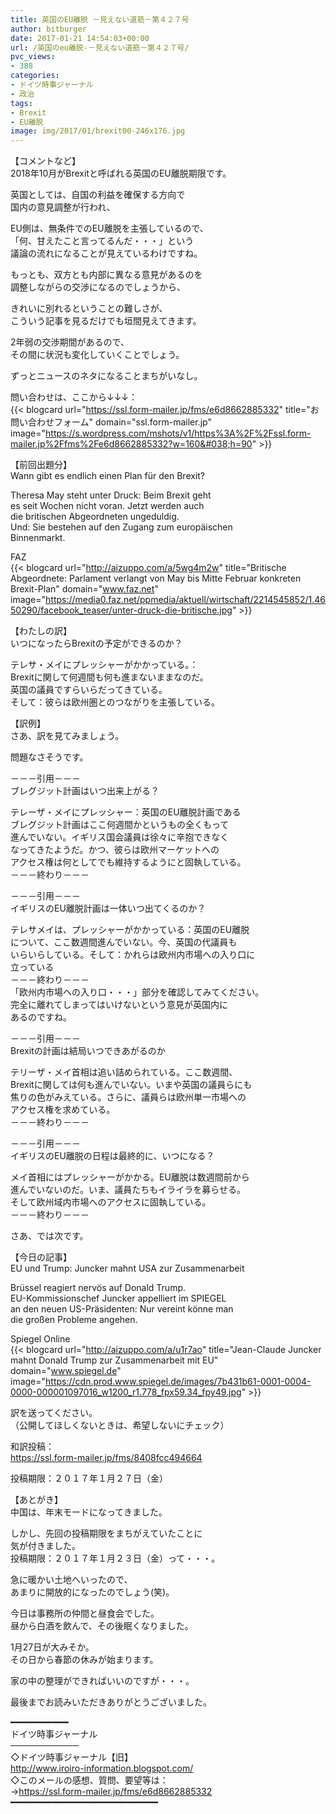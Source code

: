 ```yaml
---
title: 英国のEU離脱 －見えない道筋－第４２７号
author: bitburger
date: 2017-01-21 14:54:03+00:00
url: /英国のeu離脱-－見えない道筋－第４２７号/
pvc_views:
- 388
categories:
- ドイツ時事ジャーナル
- 政治
tags:
- Brexit
- EU離脱
image: img/2017/01/brexit00-246x176.jpg
---
```

【コメントなど】  
2018年10月がBrexitと呼ばれる英国のEU離脱期限です。  
  
英国としては、自国の利益を確保する方向で  
国内の意見調整が行われ、  
  
EU側は、無条件でのEU離脱を主張しているので、  
「何、甘えたこと言ってるんだ・・・」という  
議論の流れになることが見えているわけですね。  
  
もっとも、双方とも内部に異なる意見があるのを  
調整しながらの交渉になるのでしょうから、  
  
きれいに別れるということの難しさが、  
こういう記事を見るだけでも垣間見えてきます。  
  
2年弱の交渉期間があるので、  
その間に状況も変化していくことでしょう。  
  
ずっとニュースのネタになることまちがいなし。 

問い合わせは、ここから↓↓↓：  
{{< blogcard url="https://ssl.form-mailer.jp/fms/e6d8662885332" title="&#12362;&#21839;&#12356;&#21512;&#12431;&#12379;&#12501;&#12457;&#12540;&#12512;" domain="ssl.form-mailer.jp" image="https://s.wordpress.com/mshots/v1/https%3A%2F%2Fssl.form-mailer.jp%2Ffms%2Fe6d8662885332?w=160&#038;h=90" >}} 

【前回出題分】  
Wann gibt es endlich einen Plan für den Brexit?  
  
Theresa May steht unter Druck: Beim Brexit geht  
es seit Wochen nicht voran. Jetzt werden auch  
die britischen Abgeordneten ungeduldig.  
Und: Sie bestehen auf den Zugang zum europäischen  
Binnenmarkt.  
  
FAZ  
{{< blogcard url="http://aizuppo.com/a/5wg4m2w" title="Britische Abgeordnete: Parlament verlangt von May bis Mitte Februar konkreten Brexit-Plan" domain="www.faz.net" image="https://media0.faz.net/ppmedia/aktuell/wirtschaft/2214545852/1.4650290/facebook_teaser/unter-druck-die-britische.jpg" >}} 

【わたしの訳】  
いつになったらBrexitの予定ができるのか？  
  
テレサ・メイにプレッシャーがかかっている。：  
Brexitに関して何週間も何も進まないままなのだ。  
英国の議員ですらいらだってきている。  
そして：彼らは欧州圏とのつながりを主張している。 

【訳例】  
さあ、訳を見てみましょう。  
  
問題なさそうです。 

－－－引用－－－  
ブレグジット計画はいつ出来上がる？  
  
テレーザ・メイにプレッシャー：英国のEU離脱計画である  
ブレグジット計画はここ何週間かというもの全くもって  
進んでいない。イギリス国会議員は徐々に辛抱できなく  
なってきたようだ。かつ、彼らは欧州マーケットへの  
アクセス権は何としてでも維持するようにと固執している。  
－－－終わり－－－ 

－－－引用－－－  
イギリスのEU離脱計画は一体いつ出てくるのか？  
  
テレサメイは、プレッシャーがかかっている：英国のEU離脱  
について、ここ数週間進んでいない。今、英国の代議員も  
いらいらしている。そして：かれらは欧州内市場への入り口に  
立っている  
－－－終わり－－－  
「欧州内市場への入り口・・・」部分を確認してみてください。  
完全に離れてしまってはいけないという意見が英国内に  
あるのですね。 

－－－引用－－－  
Brexitの計画は結局いつできあがるのか  
  
テリーザ・メイ首相は追い詰められている。ここ数週間、  
Brexitに関しては何も進んでいない。いまや英国の議員らにも  
焦りの色がみえている。さらに、議員らは欧州単一市場への  
アクセス権を求めている。  
－－－終わり－－－ 

－－－引用－－－  
イギリスのEU離脱の日程は最終的に、いつになる？  
  
メイ首相にはプレッシャーがかかる。EU離脱は数週間前から  
進んでいないのだ。いま、議員たちもイライラを募らせる。  
そして欧州域内市場へのアクセスに固執している。  
－－－終わり－－－ 

さあ、では次です。 

【今日の記事】  
EU und Trump: Juncker mahnt USA zur Zusammenarbeit  
  
Brüssel reagiert nervös auf Donald Trump.  
EU-Kommissionschef Juncker appelliert im SPIEGEL  
an den neuen US-Präsidenten: Nur vereint könne man  
die großen Probleme angehen.  
  
Spiegel Online  
{{< blogcard url="http://aizuppo.com/a/u1r7ao" title="Jean-Claude Juncker mahnt Donald Trump zur Zusammenarbeit mit EU" domain="www.spiegel.de" image="https://cdn.prod.www.spiegel.de/images/7b431b61-0001-0004-0000-000001097016_w1200_r1.778_fpx59.34_fpy49.jpg" >}} 

訳を送ってください。  
（公開してほしくないときは、希望しないにチェック）  
  
和訳投稿：  
 <https://ssl.form-mailer.jp/fms/8408fcc494664>  
  
投稿期限：２０１７年１月２７日（金） 

【あとがき】  
中国は、年末モードになってきました。  
  
しかし、先回の投稿期限をまちがえていたことに  
気が付きました。  
投稿期限：２０１７年１月２３日（金）って・・・。  
  
急に暖かい土地へいったので、  
あまりに開放的になったのでしょう(笑)。  
  
今日は事務所の仲間と昼食会でした。  
昼から白酒を飲んで、その後眠くなりました。  
  
1月27日が大みそか。  
その日から春節の休みが始まります。  
  
家の中の整理ができればいいのですが・・・。  
  
最後までお読みいただきありがとうございました。 

━━━━━━━━━━━  
ドイツ時事ジャーナル  
───────────  
◇ドイツ時事ジャーナル【旧】  
<http://www.iroiro-information.blogspot.com/>  
◇このメールの感想、質問、要望等は：  
-><https://ssl.form-mailer.jp/fms/e6d8662885332>  
━━━━━━━━━━━━━━━━━━━━━━━━━━━━
